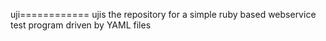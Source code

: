 uji============
ujis the repository for a simple ruby based webservice test program driven by YAML files
